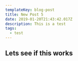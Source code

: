 ```yaml
---
templateKey: blog-post
title: New Post 5
date: 2019-01-20T21:43:42.017Z
description: This is a test
tags:
  - test
---
```

## Lets see if this works
